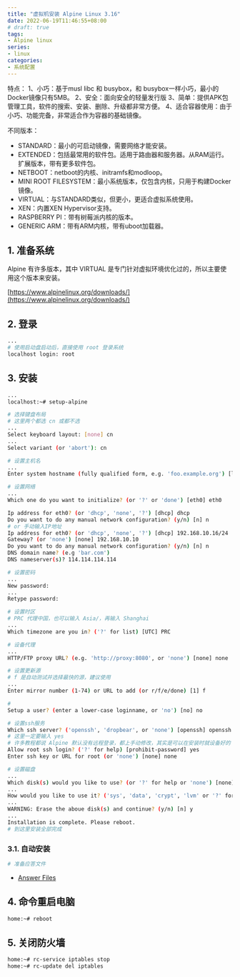 ```yaml
---
title: "虚拟机安装 Alpine Linux 3.16"
date: 2022-06-19T11:46:55+08:00
# draft: true
tags:
- Alpine linux
series:
- linux
categories:
- 系统配置
---
```


特点：
1、小巧：基于musl libc 和 busybox，和 busybox一样小巧，最小的Docker镜像只有5MB。
2、安全：面向安全的轻量发行版
3、简单：提供APK包管理工具，软件的搜索、安装、删除、升级都非常方便。
4、适合容器使用：由于小巧、功能完备，非常适合作为容器的基础镜像。

不同版本：
- STANDARD：最小的可启动镜像，需要网络才能安装。
- EXTENDED：包括最常用的软件包。适用于路由器和服务器。从RAM运行。扩展版本，带有更多软件包。
- NETBOOT：netboot的内核、initramfs和modloop。
- MINI ROOT FILESYSTEM：最小系统版本，仅包含内核，只用于构建Docker镜像。
- VIRTUAL：与STANDARD类似，但更小，更适合虚拟系统使用。
- XEN：内置XEN Hypervisor支持。
- RASPBERRY PI：带有树莓派内核的版本。
- GENERIC ARM：带有ARM内核，带有uboot加载器。

## 1. 准备系统

Alpine 有许多版本，其中 VIRTUAL 是专门针对虚拟环境优化过的，所以主要使用这个版本来安装。

[https://www.alpinelinux.org/downloads/](https://www.alpinelinux.org/downloads/)

## 2. 登录

```bash
...
# 使用启动盘启动后，直接使用 root 登录系统
localhost login: root
```

## 3. 安装

```bash
...
localhost:~# setup-alpine

# 选择键盘布局
# 这里两个都选 cn 或都不选
...
Select keyboard layout: [none] cn
...
Select variant (or 'abort'): cn

# 设置主机名
...
Enter system hostname (fully qualified form, e.g. 'foo.example.org') [localhost] home

# 设置网络
...
Which one do you want to initialize? (or '?' or 'done') [eth0] eth0

Ip address for eth0? (or 'dhcp', 'none', '?') [dhcp] dhcp
Do you want to do any manual network configuration? (y/n) [n] n
# or 手动输入IP地址
Ip address for eth0? (or 'dhcp', 'none', '?') [dhcp] 192.168.10.16/24
Gateway? (or 'none') [none] 192.168.10.10
Do you want to do any manual network configuration? (y/n) [n] n
DNS domain name? (e.g 'bar.com') 
DNS nameserver(s)? 114.114.114.114

# 设置密码
...
New password: 
...
Retype password:

# 设置时区
# PRC 代理中国，也可以输入 Asia/，再输入 Shanghai
...
Which timezone are you in? ('?' for list) [UTC] PRC

# 设备代理
...
HTTP/FTP proxy URL? (e.g. 'http://proxy:8080', or 'none') [none] none

# 设置更新源
# f 是自动测试并选择最快的源，建议使用
...
Enter mirror number (1-74) or URL to add (or r/f/e/done) [1] f

# 
Setup a user? (enter a lower-case loginname, or 'no') [no] no

# 设置ssh服务
Which ssh server? ('openssh', 'dropbear', or 'none') [openssh] openssh
# 这里一定要输入 yes 
# 许多教程都说 Alpine 默认没有远程登录，都上手动修改，其实是可以在安装时就设备好的
Allow root ssh login? ('?' for help) [prohibit-password] yes
Enter ssh key or URL for root (or 'none') [none] none

# 设置磁盘
...
Which disk(s) would you like to use? (or '?' for help or 'none') [none] sda
...
How would you like to use it? ('sys', 'data', 'crypt', 'lvm' or '?' for help) [?] sys
...
WARNING: Erase the aboue disk(s) and continue? (y/n) [n] y
...
Installation is complete. Please reboot.
# 到这里安装全部完成
```
### 3.1. 自动安装
```bash
# 准备应答文件
```
- [Answer Files](https://docs.alpinelinux.org/user-handbook/0.1a/Installing/setup_alpine.html#_answer_files)

## 4. 命令重启电脑
```bash
home:~# reboot
```

## 5. 关闭防火墙
```bash
home:~# rc-service iptables stop
home:~# rc-update del iptables
```